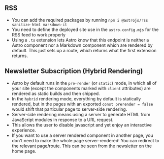 ## RSS

- You can add the required packages by running `npm i @astrojs/rss sanitize-html markdown-it`
- You need to define the deployed site use in the `astro.config.mjs` for the RSS feed to work properly
- Using a `.ts` extension lets Astro know that this endpoint is neither a Astro component nor a Markdown component which are rendered by default. This just sets up a route, which returns what the first extension returns.

## Newsletter Subscription (Hybrid Rendering)

- Astro by default runs in the `pre-render` (or `static`) mode, in which all of your site (except the components marked with `client` attributes) are rendered as static builds and then shipped.
- In the `hybrid` rendering mode, everything by default is statically rendered, but in the pages with an exported `const prerender = false` would shift that particular page to server-side rendering.
- Server-side rendering means using a server to generate HTML from JavaScript modules in response to a URL request.
- This allows the user to disable javascript and yet enjoy an interactive experience.
- If you want to use a server rendered component in another page, you don't need to make the whole page server-rendered! You can redirect to the relevant page/route. This can be seen from the newsletter on the home page.
